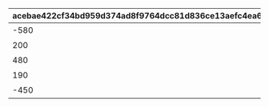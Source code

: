 |acebae422cf34bd959d374ad8f9764dcc81d836ce13aefc4ea69315d50becd80|ae3e51bb662a93bdffdc49c594644eaada1258ce4679155bf384caf9d5e6a70c|1b8d2b9be01e787e4e174632b440c66eada61b6771fca5cb817759dda619dd96|0ac59b7dcac01b99b0ac0f6bef922b7429efdcb2f195a1d74e5248c0bc649e89|c12f6a16714e09fa5428fc810b18a240278be3bdfd90b37b8e01d41574ba1657|1efe39c6f4cd77f14990a66de121e927bde60de729eb7d32e06b24836e36ca7e|965cfb5f0aeca768488f80d494d0394139c52a0b05b1eec3eaf3037e759a41e6|9875dc2ee052218f6bccb3517ab1ffad3024fc3e4a6ae44c2565039ccdc657d2|523c6021389fc376879d65cd54634f5db7cb9145ede27539d9abede4fdb71b88|8a203b4d1d4ed87cff99e4f55b69ba881f0e96c3db4e9e606850b1c6bd9c7377|424b7b78ae487a0c297c738004a5c1250555bb34fa839ea3bc458b50726b9253|
| --- | --- | --- | --- | --- | --- | --- | --- | --- | --- | --- |
|-580|11009|180010|2015/12/17 15:00:00|101|11009002|109|聖跡調査Lv1|-175|1|2030/12/17 14:59:59|
|200|11013|180010|2015/12/17 15:00:00|101|11013001|109|聖跡調査Lv2|30|2|2030/12/17 14:59:59|
|480|11024|180010|2015/12/17 15:00:00|101|11024001|109|聖跡調査Lv3|30|3|2030/12/17 14:59:59|
|190|11018|190010|2015/12/17 15:00:00|101|11018005|112|神殿調査Lv1|110|4|2030/12/17 14:59:59|
|-450|11026|190010|2015/12/17 15:00:00|101|11026005|112|神殿調査Lv2|120|5|2030/12/17 14:59:59|
